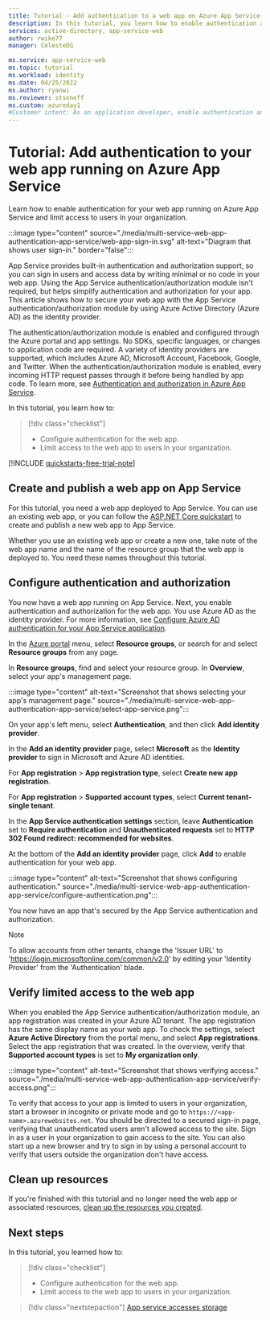 ```yaml
---
title: Tutorial - Add authentication to a web app on Azure App Service | Azure
description: In this tutorial, you learn how to enable authentication and authorization for a web app running on Azure App Service. Limit access to the web app to users in your organization​.
services: active-directory, app-service-web
author: rwike77
manager: CelesteDG

ms.service: app-service-web
ms.topic: tutorial
ms.workload: identity
ms.date: 04/25/2022
ms.author: ryanwi
ms.reviewer: stsoneff
ms.custom: azureday1
#Customer intent: As an application developer, enable authentication and authorization for a web app running on Azure App Service.
---
```


# Tutorial: Add authentication to your web app running on Azure App Service

Learn how to enable authentication for your web app running on Azure App Service and limit access to users in your organization.

:::image type="content" source="./media/multi-service-web-app-authentication-app-service/web-app-sign-in.svg" alt-text="Diagram that shows user sign-in." border="false":::

App Service provides built-in authentication and authorization support, so you can sign in users and access data by writing minimal or no code in your web app. Using the App Service authentication/authorization module isn't required, but helps simplify authentication and authorization for your app. This article shows how to secure your web app with the App Service authentication/authorization module by using Azure Active Directory (Azure AD) as the identity provider.

The authentication/authorization module is enabled and configured through the Azure portal and app settings. No SDKs, specific languages, or changes to application code are required.​ A variety of identity providers are supported, which includes Azure AD, Microsoft Account, Facebook, Google, and Twitter​​. When the authentication/authorization module is enabled, every incoming HTTP request passes through it before being handled by app code.​​ To learn more, see [Authentication and authorization in Azure App Service](/azure/app-service/overview-authentication-authorization.md).

In this tutorial, you learn how to:

> [!div class="checklist"]
>
> * Configure authentication for the web app.
> * Limit access to the web app to users in your organization.

[!INCLUDE [quickstarts-free-trial-note](../../../includes/quickstarts-free-trial-note.md)]

## Create and publish a web app on App Service

For this tutorial, you need a web app deployed to App Service. You can use an existing web app, or you can follow the [ASP.NET Core quickstart](/azure/app-service/quickstart-dotnetcore.md) to create and publish a new web app to App Service.

Whether you use an existing web app or create a new one, take note of the web app name and the name of the resource group that the web app is deployed to. You need these names throughout this tutorial. 

## Configure authentication and authorization

You now have a web app running on App Service. Next, you enable authentication and authorization for the web app. You use Azure AD as the identity provider. For more information, see [Configure Azure AD authentication for your App Service application](/azure/app-service/configure-authentication-provider-aad.md).

In the [Azure portal](https://portal.azure.com) menu, select **Resource groups**, or search for and select **Resource groups** from any page.

In **Resource groups**, find and select your resource group. In **Overview**, select your app's management page.

:::image type="content" alt-text="Screenshot that shows selecting your app's management page." source="./media/multi-service-web-app-authentication-app-service/select-app-service.png":::

On your app's left menu, select **Authentication**, and then click **Add identity provider**.

In the **Add an identity provider** page, select **Microsoft** as the **Identity provider** to sign in Microsoft and Azure AD identities.

For **App registration** > **App registration type**, select **Create new app registration**.

For **App registration** > **Supported account types**, select **Current tenant-single tenant**.

In the **App Service authentication settings** section, leave **Authentication** set to **Require authentication** and **Unauthenticated requests** set to **HTTP 302 Found redirect: recommended for websites**.

At the bottom of the **Add an identity provider** page, click **Add** to enable authentication for your web app.

:::image type="content" alt-text="Screenshot that shows configuring authentication." source="./media/multi-service-web-app-authentication-app-service/configure-authentication.png":::

You now have an app that's secured by the App Service authentication and authorization.

> [!NOTE]
> To allow accounts from other tenants, change the 'Issuer URL' to 'https://login.microsoftonline.com/common/v2.0' by editing your 'Identity Provider' from the 'Authentication' blade.
>

## Verify limited access to the web app

When you enabled the App Service authentication/authorization module, an app registration was created in your Azure AD tenant. The app registration has the same display name as your web app. To check the settings, select **Azure Active Directory** from the portal menu, and select **App registrations**. Select the app registration that was created. In the overview, verify that **Supported account types** is set to **My organization only**.

:::image type="content" alt-text="Screenshot that shows verifying access." source="./media/multi-service-web-app-authentication-app-service/verify-access.png":::

To verify that access to your app is limited to users in your organization, start a browser in incognito or private mode and go to `https://<app-name>.azurewebsites.net`. You should be directed to a secured sign-in page, verifying that unauthenticated users aren't allowed access to the site. Sign in as a user in your organization to gain access to the site. You can also start up a new browser and try to sign in by using a personal account to verify that users outside the organization don't have access.

## Clean up resources

If you're finished with this tutorial and no longer need the web app or associated resources, [clean up the resources you created](multi-service-web-app-clean-up-resources.md).

## Next steps

In this tutorial, you learned how to:

> [!div class="checklist"]
>
> * Configure authentication for the web app.
> * Limit access to the web app to users in your organization.

> [!div class="nextstepaction"]
> [App service accesses storage](multi-service-web-app-access-storage.md)